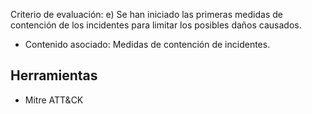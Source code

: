 Criterio de evaluación:
e) Se han iniciado las primeras medidas de contención de los incidentes para limitar los posibles daños causados.

* Contenido asociado: Medidas de contención de incidentes.


## Herramientas
- Mitre ATT&CK